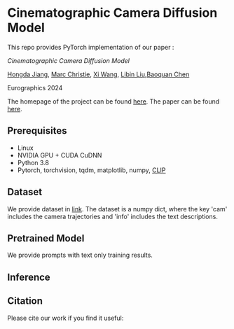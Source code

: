 # Cinematographic Camera Diffusion Model

This repo provides PyTorch implementation of our paper :

*Cinematographic Camera Diffusion Model*

[Hongda Jiang](https://jianghd1996.github.io/), [Marc Christie](http://people.irisa.fr/Marc.Christie/), [Xi Wang](https://triocrossing.github.io/), [Libin Liu](http://libliu.info/),[Baoquan Chen](https://baoquanchen.info/)

Eurographics 2024



The homepage of the project can be found [here](). The paper can be found [here]().



## Prerequisites

- Linux
- NVIDIA GPU + CUDA CuDNN
- Python 3.8
- Pytorch, torchvision, tqdm, matplotlib, numpy, [CLIP](https://github.com/openai/CLIP)



 ## Dataset

We provide dataset in [link](). The dataset is a numpy dict, where the key 'cam' includes the camera trajectories and 'info' includes the text descriptions.


## Pretrained Model

We provide prompts with text only training results.


## Inference


## Citation


Please cite our work if you find it useful:

